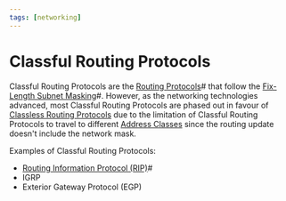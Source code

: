 ```yaml
---
tags: [networking]
---
```


# Classful Routing Protocols

Classful Routing Protocols are the [Routing Protocols](202207061815.md)# that
follow the [Fix-Length Subnet Masking](202210152323.md)#. However, as the
networking technologies advanced, most Classful Routing Protocols are phased out
in favour of [Classless Routing Protocols](202210152246.md) due to the
limitation of Classful Routing Protocols to travel to different [Address Classes](202206280922.md)
since the routing update doesn't include the network mask.

Examples of Classful Routing Protocols:
- [Routing Information Protocol (RIP)](202210160908.md)#
- IGRP
- Exterior Gateway Protocol (EGP)
